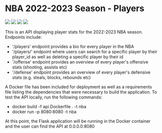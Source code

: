 # NBA 2022-2023 Season - Players

<p align="left">
<img src = "https://img.shields.io/badge/python-3670A0?style=for-the-badge&logo=python&logoColor=ffdd54")>
<img src = "https://img.shields.io/badge/Pandas-2C2D72?style=for-the-badge&logo=pandas&logoColor=white">  
<img src = "https://img.shields.io/badge/Flask-000000?style=for-the-badge&logo=flask&logoColor=white">
<img src = "https://img.shields.io/badge/docker-%230db7ed.svg?style=for-the-badge&logo=docker&logoColor=white">
</p>
<p align="center">

This is an API displaying player stats for the 2022-2023 NBA season.  
Endpoints include:  
- '/players' endpoint provides a bio for every player in the NBA 
- '/players/<id>' endpoint where users can search for a specific player by their player_id 
  as well as deleting a specific player by their id 
- '/offense' endpoint provides an overview of every player's offensive stats (shooting, assists etc) 
- '/defense' endpoint provides an overview of every player's defensive stats (e.g. steals, blocks, rebounds etc)

A Docker file has been included for deployment as well as a requirements file listing the dependencies that were necessary to build the application.
To test the API locally, run the following commands:  
- docker build -f api.Dockerfile . -t nba
- docker run -p 8080:8080 -t nba

At this point, the Flask application will be running in the Docker container and the user can find the API at 0.0.0.0:8080
